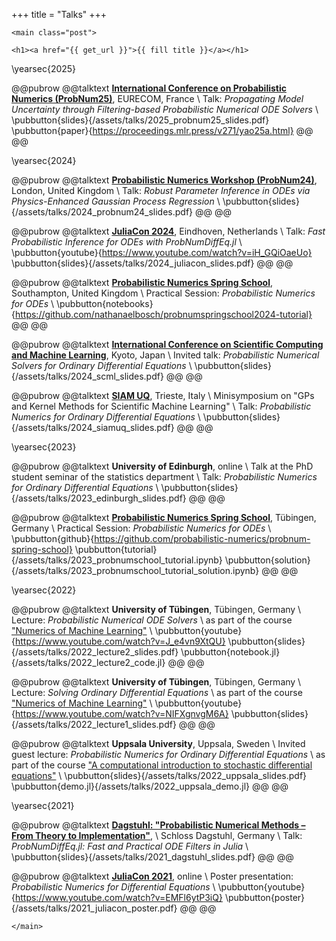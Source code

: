 +++
title = "Talks"
+++

~~~
<main class="post">
~~~

~~~
<h1><a href="{{ get_url }}">{{ fill title }}</a></h1>
~~~

<!-- co-authors: -->


\yearsec{2025}

@@pubrow
@@talktext
    [**International Conference on Probabilistic Numerics (ProbNum25)**](https://probnum25.github.io/), EURECOM, France \\
    Talk: *Propagating Model Uncertainty through Filtering-based Probabilistic Numerical ODE Solvers* \\
    \pubbutton{slides}{/assets/talks/2025_probnum25_slides.pdf}
    \pubbutton{paper}{https://proceedings.mlr.press/v271/yao25a.html}
@@
@@

\yearsec{2024}

@@pubrow
@@talktext
    [**Probabilistic Numerics Workshop (ProbNum24)**](https://probnum24.github.io/), London, United Kingdom \\
    Talk: *Robust Parameter Inference in ODEs via Physics-Enhanced Gaussian Process Regression* \\
    \pubbutton{slides}{/assets/talks/2024_probnum24_slides.pdf}
@@
@@

@@pubrow
@@talktext
    [**JuliaCon 2024**](https://juliacon.org/2024/), Eindhoven, Netherlands \\
    Talk: *Fast Probabilistic Inference for ODEs with ProbNumDiffEq.jl* \\
    \pubbutton{youtube}{https://www.youtube.com/watch?v=iH_GQiOaeUo}
    \pubbutton{slides}{/assets/talks/2024_juliacon_slides.pdf}
@@
@@

@@pubrow
@@talktext
    [**Probabilistic Numerics Spring School**](https://probnumschool.org), Southampton, United Kingdom \\
    Practical Session: *Probabilistic Numerics for ODEs* \\
    \pubbutton{notebooks}{https://github.com/nathanaelbosch/probnumspringschool2024-tutorial}
@@
@@

@@pubrow
@@talktext
    [**International Conference on Scientific Computing and Machine Learning**](https://scml.jp), Kyoto, Japan \\
    Invited talk: *Probabilistic Numerical Solvers for Ordinary Differential Equations* \\
    \pubbutton{slides}{/assets/talks/2024_scml_slides.pdf}
@@
@@


@@pubrow
@@talktext
    [**SIAM UQ**](https://www.siam.org/conferences/cm/conference/uq24), Trieste, Italy \\
    Minisymposium on "GPs and Kernel Methods for Scientific Machine Learning" \\
    Talk: *Probabilistic Numerics for Ordinary Differential Equations* \\
    \pubbutton{slides}{/assets/talks/2024_siamuq_slides.pdf}
@@
@@

\yearsec{2023}

@@pubrow
@@talktext
    **University of Edinburgh**, online \\
    Talk at the PhD student seminar of the statistics department \\
    Talk: 
    *Probabilistic Numerics for Ordinary Differential Equations* \\
    \pubbutton{slides}{/assets/talks/2023_edinburgh_slides.pdf}
@@
@@

@@pubrow
@@talktext
    [**Probabilistic Numerics Spring School**](http://probnumschool.org), Tübingen, Germany \\
    Practical Session: *Probabilistic Numerics for ODEs* \\
    \pubbutton{github}{https://github.com/probabilistic-numerics/probnum-spring-school}
    \pubbutton{tutorial}{/assets/talks/2023_probnumschool_tutorial.ipynb}
    \pubbutton{solution}{/assets/talks/2023_probnumschool_tutorial_solution.ipynb}
@@
@@

\yearsec{2022}

@@pubrow
@@talktext
    **University of Tübingen**, Tübingen, Germany \\
    Lecture: *Probabilistic Numerical ODE Solvers* \\
    as part of the course ["Numerics of Machine Learning"](https://github.com/philipphennig/NumericsOfMl) \\
    \pubbutton{youtube}{https://www.youtube.com/watch?v=J_e4vn9XtQU}
    \pubbutton{slides}{/assets/talks/2022_lecture2_slides.pdf}
    \pubbutton{notebook.jl}{/assets/talks/2022_lecture2_code.jl}
@@
@@

@@pubrow
@@talktext
    **University of Tübingen**, Tübingen, Germany \\
    Lecture: *Solving Ordinary Differential Equations* \\
    as part of the course ["Numerics of Machine Learning"](https://github.com/philipphennig/NumericsOfMl) \\
    \pubbutton{youtube}{https://www.youtube.com/watch?v=NIFXgnvgM6A}
    \pubbutton{slides}{/assets/talks/2022_lecture1_slides.pdf}
@@
@@

@@pubrow
@@talktext
    **Uppsala University**, Uppsala, Sweden \\
    Invited guest lecture: *Probabilistic Numerics for Ordinary Differential Equations* \\
    as part of the course ["A computational introduction to stochastic differential equations"](https://github.com/spdes/computational-sde-intro-lecture) \\
    \pubbutton{slides}{/assets/talks/2022_uppsala_slides.pdf}
    \pubbutton{demo.jl}{/assets/talks/2022_uppsala_demo.jl}
@@
@@

<!-- @@pubrow -->
<!-- @@talktext -->
<!--     Aalto -->
<!-- @@ -->
<!-- @@ -->

\yearsec{2021}

@@pubrow
@@talktext
    [**Dagstuhl: "Probabilistic Numerical Methods – From Theory to Implementation"**](https://www.dagstuhl.de/en/seminars/seminar-calendar/seminar-details/21432), \\ Schloss Dagstuhl, Germany \\
    Talk: *ProbNumDiffEq.jl: Fast and Practical ODE Filters in Julia* \\
    \pubbutton{slides}{/assets/talks/2021_dagstuhl_slides.pdf}
@@
@@

@@pubrow
@@talktext
    [**JuliaCon 2021**](https://juliacon.org/2021/), online \\
    Poster presentation: 
    *Probabilistic Numerics for Differential Equations* \\
    \pubbutton{youtube}{https://www.youtube.com/watch?v=EMFl6ytP3iQ}
    \pubbutton{poster}{/assets/talks/2021_juliacon_poster.pdf}
@@
@@

~~~
</main>
~~~
